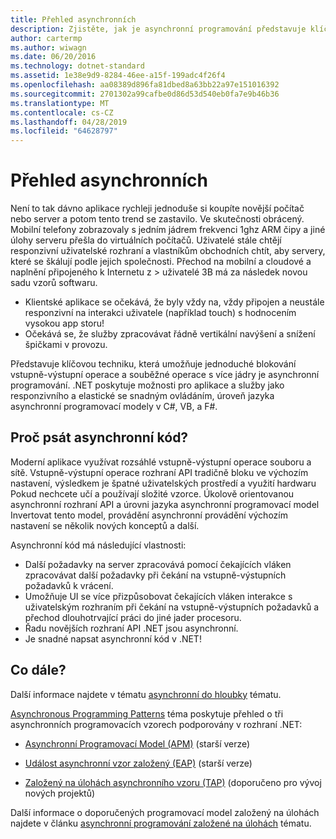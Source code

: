 ```yaml
---
title: Přehled asynchronních
description: Zjistěte, jak je asynchronní programování představuje klíčovou techniku, která umožňuje jednoduché blokování vstupně-výstupní operace a souběžné operace s více jádry.
author: cartermp
ms.author: wiwagn
ms.date: 06/20/2016
ms.technology: dotnet-standard
ms.assetid: 1e38e9d9-8284-46ee-a15f-199adc4f26f4
ms.openlocfilehash: aa08389d896fa81dbed8a63bb22a97e151016392
ms.sourcegitcommit: 2701302a99cafbe0d86d53d540eb0fa7e9b46b36
ms.translationtype: MT
ms.contentlocale: cs-CZ
ms.lasthandoff: 04/28/2019
ms.locfileid: "64628797"
---
```

# <a name="async-overview"></a>Přehled asynchronních

Není to tak dávno aplikace rychleji jednoduše si koupíte novější počítač nebo server a potom tento trend se zastavilo. Ve skutečnosti obrácený. Mobilní telefony zobrazovaly s jedním jádrem frekvenci 1ghz ARM čipy a jiné úlohy serveru přešla do virtuálních počítačů. Uživatelé stále chtějí responzivní uživatelské rozhraní a vlastníkům obchodních chtít, aby servery, které se škálují podle jejich společnosti. Přechod na mobilní a cloudové a naplnění připojeného k Internetu z > uživatelé 3B má za následek novou sadu vzorů softwaru. 

* Klientské aplikace se očekává, že byly vždy na, vždy připojen a neustále responzivní na interakci uživatele (například touch) s hodnocením vysokou app storu!
* Očekává se, že služby zpracovávat řádně vertikální navýšení a snížení špičkami v provozu. 

Představuje klíčovou techniku, která umožňuje jednoduché blokování vstupně-výstupní operace a souběžné operace s více jádry je asynchronní programování. .NET poskytuje možnosti pro aplikace a služby jako responzivního a elastické se snadným ovládáním, úroveň jazyka asynchronní programovací modely v C#, VB, a F#.

## <a name="why-write-async-code"></a>Proč psát asynchronní kód?

Moderní aplikace využívat rozsáhlé vstupně-výstupní operace souboru a sítě. Vstupně-výstupní operace rozhraní API tradičně bloku ve výchozím nastavení, výsledkem je špatné uživatelských prostředí a využití hardwaru Pokud nechcete učí a používají složité vzorce. Úkolově orientovanou asynchronní rozhraní API a úrovni jazyka asynchronní programovací model Invertovat tento model, provádění asynchronní provádění výchozím nastavení se několik nových konceptů a další.

Asynchronní kód má následující vlastnosti:

* Další požadavky na server zpracovává pomocí čekajících vláken zpracovávat další požadavky při čekání na vstupně-výstupních požadavků k vrácení.
* Umožňuje UI se více přizpůsobovat čekajících vláken interakce s uživatelským rozhraním při čekání na vstupně-výstupních požadavků a přechod dlouhotrvající práci do jiné jader procesoru.
* Řadu novějších rozhraní API .NET jsou asynchronní.
* Je snadné napsat asynchronní kód v .NET!

## <a name="whats-next"></a>Co dále?

Další informace najdete v tématu [asynchronní do hloubky](async-in-depth.md) tématu.

[Asynchronous Programming Patterns](asynchronous-programming-patterns/index.md) téma poskytuje přehled o tři asynchronních programovacích vzorech podporovány v rozhraní .NET:  
  
- [Asynchronní Programovací Model (APM)](asynchronous-programming-patterns/asynchronous-programming-model-apm.md) (starší verze)  
  
- [Událost asynchronní vzor založený (EAP)](asynchronous-programming-patterns/event-based-asynchronous-pattern-eap.md) (starší verze)  
  
- [Založený na úlohách asynchronního vzoru (TAP)](asynchronous-programming-patterns/task-based-asynchronous-pattern-tap.md) (doporučeno pro vývoj nových projektů)  

Další informace o doporučených programovací model založený na úlohách najdete v článku [asynchronní programování založené na úlohách](parallel-programming/task-based-asynchronous-programming.md) tématu.

